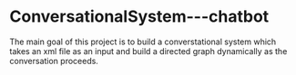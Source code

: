 # ConversationalSystem---chatbot

The main goal of this project is to build a converstational system which takes an xml file as an input and build a directed graph dynamically as the conversation proceeds.
